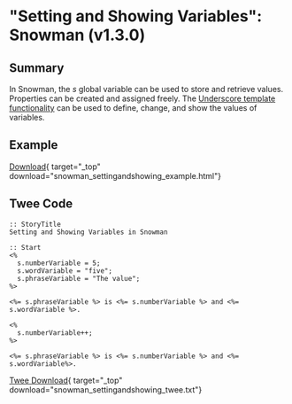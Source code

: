 # "Setting and Showing Variables": Snowman (v1.3.0)

## Summary

In Snowman, the *s* global variable can be used to store and retrieve values. Properties can be created and assigned freely. The [Underscore template functionality](http://underscorejs.org/#template) can be used to define, change, and show the values of variables.

## Example

[Download](snowman_settingandshowing_example.html){ target="_top" download="snowman_settingandshowing_example.html"}

## Twee Code

```twee
:: StoryTitle
Setting and Showing Variables in Snowman

:: Start
<%
  s.numberVariable = 5;
  s.wordVariable = "five";
  s.phraseVariable = "The value";
%>

<%= s.phraseVariable %> is <%= s.numberVariable %> and <%= s.wordVariable %>.

<%
  s.numberVariable++;
%>

<%= s.phraseVariable %> is <%= s.numberVariable %> and <%= s.wordVariable%>.

```

[Twee Download](snowman_settingandshowing_twee.txt){ target="_top" download="snowman_settingandshowing_twee.txt"}

